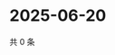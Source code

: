 # 2025-06-20

共 0 条

<!-- BEGIN ZHIHUVIDEO -->
<!-- 最后更新时间 Fri Jun 20 2025 14:17:10 GMT+0800 (China Standard Time) -->

<!-- END ZHIHUVIDEO -->
